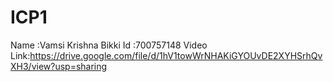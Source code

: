 # ICP1
Name :Vamsi Krishna Bikki
Id :700757148
Video Link:https://drive.google.com/file/d/1hV1towWrNHAKiGYOUvDE2XYHSrhQvXH3/view?usp=sharing
